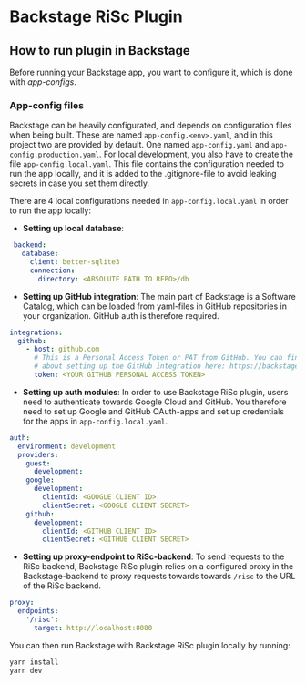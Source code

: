 # Backstage RiSc Plugin

## How to run plugin in Backstage

Before running your Backstage app, you want to configure it, which is done with _app-configs_.

### App-config files

Backstage can be heavily configurated, and depends on configuration files when being built.
These are named `app-config.<env>.yaml`, and in this project two are provided by default. One named `app-config.yaml` and `app-config.production.yaml`.
For local development, you also have to create the file `app-config.local.yaml`. This file contains the configuration needed to run the app locally, and it is added to the .gitignore-file to avoid leaking secrets in case you set them directly.

There are 4 local configurations needed in `app-config.local.yaml` in order to run the app locally: 
- **Setting up local database**:
```yaml
 backend:
   database:
     client: better-sqlite3
     connection:
       directory: <ABSOLUTE PATH TO REPO>/db
```
- **Setting up GitHub integration**:
The main part of Backstage is a Software Catalog, which can be loaded from yaml-files in GitHub repositories in your organization.
GitHub auth is therefore required.
```yaml
integrations:
  github:
    - host: github.com
      # This is a Personal Access Token or PAT from GitHub. You can find out how to generate this token, and more information
      # about setting up the GitHub integration here: https://backstage.io/docs/getting-started/configuration#setting-up-a-github-integration
      token: <YOUR GITHUB PERSONAL ACCESS TOKEN>
```
- **Setting up auth modules**:
In order to use Backstage RiSc plugin, users need to authenticate towards Google Cloud and GitHub.
You therefore need to set up Google and GitHub OAuth-apps and set up credentials for the apps in `app-config.local.yaml`.
```yaml
auth:
  environment: development
  providers:
    guest:
      development:
    google:
      development:
        clientId: <GOOGLE CLIENT ID>
        clientSecret: <GOOGLE CLIENT SECRET>
    github:
      development:
        clientId: <GITHUB CLIENT ID>
        clientSecret: <GITHUB CLIENT SECRET>
```
- **Setting up proxy-endpoint to RiSc-backend**:
To send requests to the RiSc backend, Backstage RiSc plugin relies on a configured proxy in the Backstage-backend to proxy 
requests towards towards `/risc` to the URL of the RiSc backend.
```yaml
proxy:
  endpoints:
    '/risc':
      target: http://localhost:8080
```

You can then run Backstage with Backstage RiSc plugin locally by running:

```bash
yarn install
yarn dev
```

